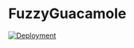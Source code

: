 # FuzzyGuacamole

[![Deployment](https://github.com/matthewlong29/fuzzy-guacamole/actions/workflows/firebase-hosting-merge.yml/badge.svg)](https://github.com/matthewlong29/fuzzy-guacamole/actions/workflows/firebase-hosting-merge.yml)
